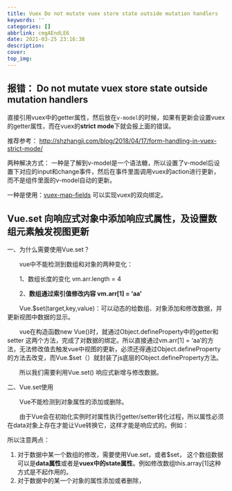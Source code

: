 ```yaml
---
title: Vuex Do not mutate vuex store state outside mutation handlers
keywords: ''
categories: []
abbrlink: cmgAEndLE6
date: 2021-03-25 23:16:38
description:
cover:
top_img:
---
```




## 报错： Do not mutate vuex store state outside mutation handlers

直接引用vuex中的getter属性，然后放在`v-model`的时候，如果有更新会设置vuex的getter属性，而在vuex的**strict mode**下就会报上面的错误。

推荐参考： <http://shzhangji.com/blog/2018/04/17/form-handling-in-vuex-strict-mode/>

两种解决方式：
一种是了解到v-model是一个语法糖，所以设置了v-model后设置下对应的input和change事件，然后在事件里面调用vuex的action进行更新，而不是组件里面的v-model自动的更新。

一种是使用：[vuex-map-fields]( https://github.com/maoberlehner/vuex-map-fields) 可以实现vuex的双向绑定。

## Vue.set 向响应式对象中添加响应式属性，及设置数组元素触发视图更新

一、为什么需要使用Vue.set？

　　vue中不能检测到数组和对象的两种变化：

　　1、数组长度的变化 vm.arr.length = 4

　　2、**数组通过索引值修改内容 vm.arr[1] = ‘aa’**

　　Vue.$set(target,key,value)：可以动态的给数组、对象添加和修改数据，并更新视图中数据的显示。

　　vue在构造函数new Vue()时，就通过Object.defineProperty中的getter和setter 这两个方法，完成了对数据的绑定。所以直接通过vm.arr[1] = ‘aa’的方法，无法修改值去触发vue中视图的更新，必须还得通过Object.defineProperty的方法去改变，而Vue.$set（）就封装了js底层的Object.defineProperty方法。

　　所以我们需要利用Vue.set() 响应式新增与修改数据。

二、Vue.set使用

　　Vue不能检测到对象属性的添加或删除。

　　由于Vue会在初始化实例时对属性执行getter/setter转化过程，所以属性必须在data对象上存在才能让Vue转换它，这样才能是响应式的。例如：

所以注意两点：

1. 对于数据中某一个数组的修改，需要使用Vue.set，或者$set， 这个数组数据可以是**data属性**或者是**vuex中的state属性**。例如修改数组this.array[1]这种方式是不起作用的。
2. 对于数据中的某一个对象的属性添加或者删除，
